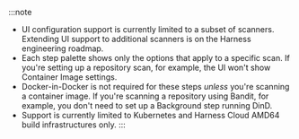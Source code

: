 :::note
* UI configuration support is currently limited to a subset of scanners. Extending UI support to additional scanners is on the Harness engineering roadmap. 
* Each step palette shows only the options that apply to a specific scan. If you're setting up a repository scan, for example, the UI won't show Container Image settings. 
* Docker-in-Docker is not required for these steps *unless* you're scanning a container image. If you're scanning a repository using Bandit, for example, you don't need to set up a Background step running DinD.
* Support is currently limited to Kubernetes and Harness Cloud AMD64 build infrastructures only.
:::